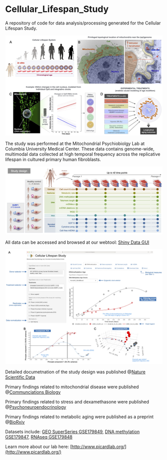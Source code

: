 # Cellular_Lifespan_Study
A repository of code for data analysis/processing generated for the Cellular Lifespan Study. 

![Study Overview](images/Fig1_sciData_lowres.jpg)

The study was performed at the Mitochondrial Psychiobiolgy Lab at Columbia University Medical Center. These data contains genome-wide, multimodal data collected at high temporal frequency across the replicative lifespan in cultured primary human fibroblasts. 

![Study Design](images/Fig2_sciData_lowres.jpg)

All data can be accessed and browsed at our webtool: [Shiny Data GUI](https://columbia-picard.shinyapps.io/shinyapp-Lifespan_Study/)

![Shiny WebApp](images/Fig6_sciData_lowres.jpg)

Detailed documetnation of the study design was published @[Nature Scientific Data](https://www.nature.com/articles/s41597-022-01852-y)

Primary findings related to mitochondrial disease were published @[Communciations Biology](https://www.nature.com/articles/s42003-022-04303-x)

Primary findings related to stress and dexamethasone were published @[Psychoneuroendocrinology](https://www.sciencedirect.com/science/article/pii/S0306453023003001)

Primary findings related to metabolic aging were published as a preprint @[BioRxiv](https://www.biorxiv.org/content/10.1101/2022.05.10.491392v4)


Datasets include: [GEO SuperSeries GSE179849](https://www.ncbi.nlm.nih.gov/geo/query/acc.cgi?acc=GSE179849), [DNA methylation GSE179847](https://www.ncbi.nlm.nih.gov/geo/query/acc.cgi?acc=GSE179847), [RNAseq GSE179848](https://www.ncbi.nlm.nih.gov/geo/query/acc.cgi?acc=GSE179848)

Learn more about our lab here: [http://www.picardlab.org/](http://www.picardlab.org/)
